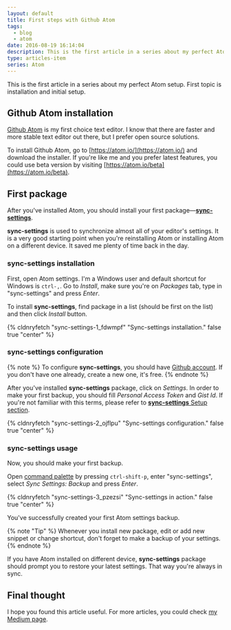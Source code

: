 ```yaml
---
layout: default
title: First steps with Github Atom
tags:
  - blog
  - atom
date: 2016-08-19 16:14:04
description: This is the first article in a series about my perfect Atom setup. First topic is installation and initial setup.
type: articles-item
series: Atom
---
```


This is the first article in a series about my perfect Atom setup. First topic is installation and initial setup.

<!-- more -->

## Github Atom installation

[Github Atom](https://atom.io/) is my first choice text editor. I know that there are faster and more stable text editor out there, but I prefer open source solutions.

To install Github Atom, go to [https://atom.io/](https://atom.io/) and download the installer. If you're like me and you prefer latest features, you could use beta version by visiting [https://atom.io/beta](https://atom.io/beta).

## First package

After you've installed Atom, you should install your first package—**[sync-settings](https://atom.io/packages/sync-settings)**.

**sync-settings** is used to synchronize almost all of your editor's settings. It is a very good starting point when you're reinstalling Atom or installing Atom on a different device. It saved me plenty of time back in the day.

### sync-settings installation

First, open Atom settings. I'm a Windows user and default shortcut for Windows is `ctrl-,`. Go to _Install_, make sure you're on _Packages_ tab, type in "sync-settings" and press _Enter_.

To install **sync-settings**, find package in a list (should be first on the list) and then click _Install_ button.

{% cldnryfetch "sync-settings-1_fdwmpf" "Sync-settings installation." false true "center" %}

### sync-settings configuration

{% note %}
To configure **sync-settings**, you should have [Github account](https://github.com/). If you don't have one already, create a new one, it's free.
{% endnote %}

After you've installed **sync-settings** package, click on _Settings_. In order to make your first backup, you should fill _Personal Access Token_ and _Gist Id_. If you're not familiar with this terms, please refer to [**sync-settings** Setup section](https://atom.io/packages/sync-settings).

{% cldnryfetch "sync-settings-2_ojflpu" "Sync-settings configuration." false true "center" %}

### sync-settings usage

Now, you should make your first backup.

Open [command palette](https://atom.io/packages/command-palette) by pressing `ctrl-shift-p`, enter "sync-settings", select _Sync Settings: Backup_ and press _Enter_.

{% cldnryfetch "sync-settings-3_pzezsi" "Sync-settings in action." false true "center" %}

You've successfully created your first Atom settings backup.

{% note "Tip" %}
Whenever you install new package, edit or add new snippet or change shortcut, don't forget to make a backup of your settings.
{% endnote %}

If you have Atom installed on different device, **sync-settings** package should prompt you to restore your latest settings. That way you're always in sync.

## Final thought

I hope you found this article useful. For more articles, you could check [my Medium page](https://medium.com/@malimirkeccita).
